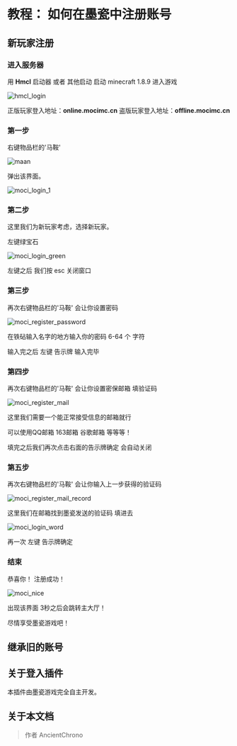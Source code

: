 # 教程： 如何在墨瓷中注册账号


## 新玩家注册

### 进入服务器
用 **Hmcl** 启动器 或者 其他启动 启动 minecraft 1.8.9 进入游戏

![hmcl_login][1]

正版玩家登入地址：**online.mocimc.cn**
盗版玩家登入地址：**offline.mocimc.cn**

### 第一步

右键物品栏的'马鞍' 

![maan][2]

弹出该界面。

![moci_login_1][3]

### 第二步  

这里我们为新玩家考虑，选择新玩家。

左键绿宝石

![moci_login_green][4]

左键之后 我们按 esc  关闭窗口

### 第三步  

再次右键物品栏的'马鞍'  会让你设置密码

![moci_register_password][5]

在铁砧输入名字的地方输入你的密码 6-64 个 字符

输入完之后 左键 告示牌  输入完毕

### 第四步

再次右键物品栏的'马鞍'  会让你设置密保邮箱 填验证码

![moci_register_mail][6]

这里我们需要一个能正常接受信息的邮箱就行

可以使用QQ邮箱 163邮箱 谷歌邮箱 等等等！

填完之后我们再次点击右面的告示牌确定 会自动关闭

### 第五步

再次右键物品栏的'马鞍'  会让你输入上一步获得的验证码

![moci_register_mail_record][7]

这里我们在邮箱找到墨瓷发送的验证码 填进去 


![moci_login_word][8]

再一次 左键 告示牌确定 

### 结束

恭喜你！ 注册成功！

![moci_nice][9]

出现该界面 3秒之后会跳转主大厅！

尽情享受墨瓷游戏吧！

## 继承旧的账号

## 关于登入插件
本插件由墨瓷游戏完全自主开发。

## 关于本文档
> 作者 AncientChrono


  [1]: https://s2.ax1x.com/2019/07/31/eN48sO.png
  [2]: https://i.loli.net/2019/07/31/5d41a55fcab1754511.png
  [3]: https://i.loli.net/2019/07/31/5d41a57a43ccf86747.png
  [4]: https://i.loli.net/2019/07/31/5d41a6059938165037.png
  [5]: https://i.loli.net/2019/07/31/5d41a6838fbd394472.png
  [6]: https://i.loli.net/2019/07/31/5d41a74334cfe74251.png
  [7]: https://i.loli.net/2019/07/31/5d41a8386802789208.png
  [8]: https://i.loli.net/2019/07/31/5d41a9d8522f918054.png
  [9]: https://i.loli.net/2019/07/31/5d41aa31cc32c64717.png